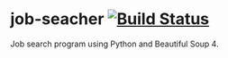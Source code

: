 # job-seacher  [![Build Status](https://travis-ci.com/jason9829/job-seacher.svg?branch=master)](https://travis-ci.com/jason9829/job-seacher)
Job search program using Python and Beautiful Soup 4.
